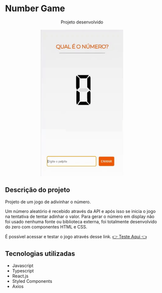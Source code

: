 <h1>Number Game</h1>

<div align="center">
  <div>Projeto desenvolvido</div>
  </br>
  <img src="./src/utils/images/giphy (1).gif"/>
</div>

<h2>
  Descrição do projeto
</h2>
<p>
  Projeto de um jogo de adivinhar o número. 
  
  Um número aleatório é recebido através da API e após isso se inicia o jogo na tentativa de tentar adinhar o valor. 
  Para gerar o número em display não foi usado nenhuma fonte ou biblioteca externa, foi totalmente desenvolvido do zero com componentes HTML e CSS. 
  
  
  É possível acessar e testar o jogo através desse link.
  <a href="https://gabriel-fr.github.io/number_game/" target="_blank"> 
    :point_right: Teste Aqui :point_left:
  </a>
</p>

## Tecnologias utilizadas

- Javascript
- Typescript
- React.js
- Styled Components
- Axios
